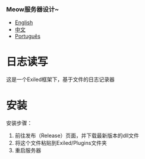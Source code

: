 ### Meow服务器设计~
- [English](https://github.com/MeowServer/LogWritterMeow/tree/main)
- [中文](https://github.com/MeowServer/LogWritterMeow/blob/main/README_zh.md)
- [Português](https://github.com/MeowServer/LogWritterMeow/blob/main/README_Br.md)
# 日志读写
这是一个Exiled框架下，基于文件的日志记录器
# 安装
安装步骤：
1. 前往发布（Release）页面，并下载最新版本的dll文件
2. 将这个文件粘贴到Exiled/Plugins文件夹
3. 重启服务器

